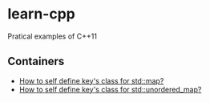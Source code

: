 # learn-cpp
Pratical examples of C++11
## Containers
* [How to self define key's class for std::map?](./learn_map.cpp)
* [How to self define key's class for std::unordered_map?](./learn_unordered_map.cpp)